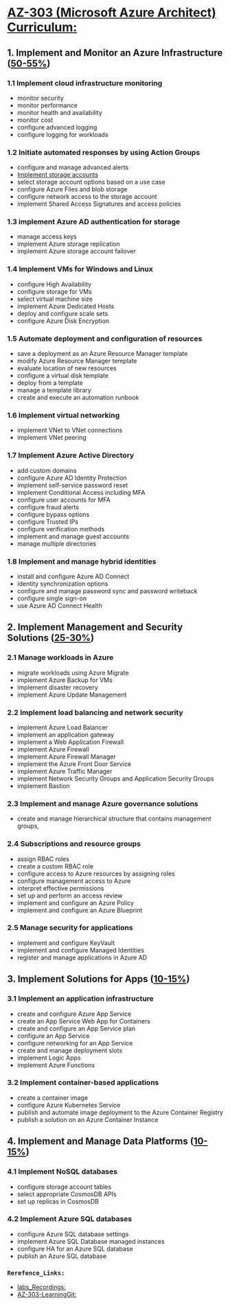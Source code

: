 # [AZ-303 (Microsoft Azure Architect) Curriculum:](https://query.prod.cms.rt.microsoft.com/cms/api/am/binary/RE4psD6)

## 1. Implement and Monitor an Azure Infrastructure ([50-55%]())
### 1.1 Implement cloud infrastructure monitoring
* monitor security
* monitor performance
* monitor health and availability
* monitor cost
* configure advanced logging
* configure logging for workloads
### 1.2 Initiate automated responses by using Action Groups
* configure and manage advanced alerts
* [Implement storage accounts](./Docs/01/1.2/storage_account.md)
* select storage account options based on a use case
* configure Azure Files and blob storage
* configure network access to the storage account
* implement Shared Access Signatures and access policies
### 1.3 implement Azure AD authentication for storage
* manage access keys
* implement Azure storage replication
* implement Azure storage account failover
### 1.4 Implement VMs for Windows and Linux
* configure High Availability
* configure storage for VMs
* select virtual machine size
* implement Azure Dedicated Hosts
* deploy and configure scale sets
* configure Azure Disk Encryption
### 1.5 Automate deployment and configuration of resources
* save a deployment as an Azure Resource Manager template
* modify Azure Resource Manager template
* evaluate location of new resources
* configure a virtual disk template
* deploy from a template
* manage a template library
* create and execute an automation runbook
### 1.6 Implement virtual networking
* implement VNet to VNet connections
* implement VNet peering
### 1.7 Implement Azure Active Directory
* add custom domains
* configure Azure AD Identity Protection
* implement self-service password reset
* implement Conditional Access including MFA
* configure user accounts for MFA
* configure fraud alerts
* configure bypass options
* configure Trusted IPs
* configure verification methods
* implement and manage guest accounts
* manage multiple directories
### 1.8 Implement and manage hybrid identities
* install and configure Azure AD Connect
* identity synchronization options
* configure and manage password sync and password writeback
* configure single sign-on
* use Azure AD Connect Health
## 2. Implement Management and Security Solutions ([25-30%]())
### 2.1 Manage workloads in Azure
* migrate workloads using Azure Migrate
* implement Azure Backup for VMs
* implement disaster recovery
* implement Azure Update Management
### 2.2 Implement load balancing and network security
* implement Azure Load Balancer
* implement an application gateway
* implement a Web Application Firewall
* implement Azure Firewall
* implement Azure Firewall Manager
* implement the Azure Front Door Service
* implement Azure Traffic Manager
* implement Network Security Groups and Application Security Groups
* implement Bastion
### 2.3 Implement and manage Azure governance solutions
* create and manage hierarchical structure that contains management groups,
### 2.4 Subscriptions and resource groups
* assign RBAC roles
* create a custom RBAC role
* configure access to Azure resources by assigning roles
* configure management access to Azure
* interpret effective permissions
* set up and perform an access review
* implement and configure an Azure Policy
* implement and configure an Azure Blueprint
### 2.5 Manage security for applications
* implement and configure KeyVault
* implement and configure Managed Identities
* register and manage applications in Azure AD

## 3. Implement Solutions for Apps ([10-15%](./))
### 3.1 Implement an application infrastructure
* create and configure Azure App Service
* create an App Service Web App for Containers
* create and configure an App Service plan
* configure an App Service
* configure networking for an App Service
* create and manage deployment slots
* implement Logic Apps
* implement Azure Functions
### 3.2 Implement container-based applications
* create a container image
* configure Azure Kubernetes Service
* publish and automate image deployment to the Azure Container Registry
* publish a solution on an Azure Container Instance
## 4. Implement and Manage Data Platforms ([10-15%](./))
### 4.1 Implement NoSQL databases
* configure storage account tables
* select appropriate CosmosDB APIs
* set up replicas in CosmosDB
### 4.2 Implement Azure SQL databases
* configure Azure SQL database settings
* implement Azure SQL Database managed instances
* configure HA for an Azure SQL database
* publish an Azure SQL database


### `Rerefence_Links:`
* [labs_Recordings:](https://github.com/MicrosoftLearning/Lab-Demo-Recordings)
* [AZ-303-LearningGit:](https://github.com/MicrosoftLearning/AZ-303-Microsoft-Azure-Architect-Technologies)
